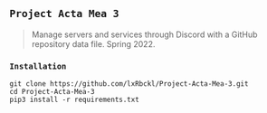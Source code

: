 ## `Project Acta Mea 3`
> Manage servers and services through Discord with a GitHub repository data file. Spring 2022.

### `Installation`
```
git clone https://github.com/lxRbckl/Project-Acta-Mea-3.git
cd Project-Acta-Mea-3
pip3 install -r requirements.txt
```

